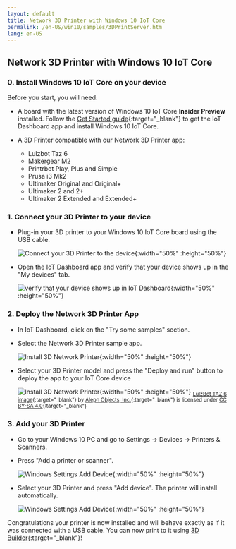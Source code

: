 ```yaml
---
layout: default
title: Network 3D Printer with Windows 10 IoT Core
permalink: /en-US/win10/samples/3DPrintServer.htm
lang: en-US
---
```


## Network 3D Printer with Windows 10 IoT Core

### 0. Install Windows 10 IoT Core on your device

Before you start, you will need:

* A board with the latest version of Windows 10 IoT Core **Insider Preview** installed. Follow the [Get Started guide]({{site.baseurl}}/{{page.lang}}/GetStarted.htm){:target="_blank"} to get the IoT Dashboard app and install Windows 10 IoT Core.
* A 3D Printer compatible with our Network 3D Printer app:

    * Lulzbot Taz 6
    * Makergear M2
    * Printrbot Play, Plus and Simple
    * Prusa i3 Mk2
    * Ultimaker Original and Original+
    * Ultimaker 2 and 2+
    * Ultimaker 2 Extended and Extended+

### 1. Connect your 3D Printer to your device

* Plug-in your 3D printer to your Windows 10 IoT Core board using the USB cable.

    ![Connect your 3D Printer to the device]({{site.baseurl}}/Resources/images/3dprint/connect-3d-printer.png){:width="50%" :height="50%"}

* Open the IoT Dashboard app and verify that your device shows up in the "My devices" tab.

    ![verify that your device shows up in IoT Dashboard]({{site.baseurl}}/Resources/images/3dprint/dashboard-mydevices.png){:width="50%" :height="50%"}

### 2. Deploy the Network 3D Printer App

* In IoT Dashboard, click on the "Try some samples" section.
* Select the Network 3D Printer sample app.

    ![Install 3D Network Printer]({{site.baseurl}}/Resources/images/3dprint/dashboard-samples.png){:width="50%" :height="50%"}


* Select your 3D Printer model and press the "Deploy and run" button to deploy the app to your IoT Core device 

    ![Install 3D Network Printer]({{site.baseurl}}/Resources/images/3dprint/dashboard-app.png){:width="50%" :height="50%"}
    <sub>[LulzBot TAZ 6 image](http://devel.lulzbot.com/TAZ/Olive/photos/TAZ_6_Angle_Rock2pus_transparent.png){:target="_blank"} by [Aleph Objects, Inc.](https://www.alephobjects.com/){:target="_blank"} is licensed under [CC BY-SA 4.0](https://creativecommons.org/licenses/by-sa/4.0/){:target="_blank"}</sub>
    
### 3. Add your 3D Printer

* Go to your Windows 10 PC and go to Settings -> Devices -> Printers & Scanners.
* Press "Add a printer or scanner".

    ![Windows Settings Add Device]({{site.baseurl}}/Resources/images/3dprint/add-printer.png){:width="50%" :height="50%"}

* Select your 3D Printer and press "Add device". The printer will install automatically.

    ![Windows Settings Add Device]({{site.baseurl}}/Resources/images/3dprint/add-device.png){:width="50%" :height="50%"}

Congratulations your printer is now installed and will behave exactly as if it was connected with a USB cable.
You can now print to it using [3D Builder](https://msdn.microsoft.com/en-us/windows/hardware/mt561568.aspx){:target="_blank"}!
